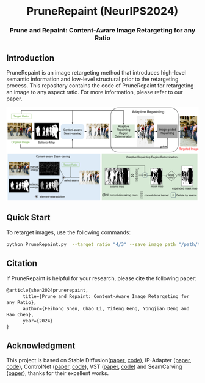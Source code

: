 <div align="center">
<h1>PruneRepaint (NeurIPS2024)</h1>
<h3>Prune and Repaint: Content-Aware Image Retargeting for any Ratio</h3>

<!--Paper: ([arXiv:2405.14174](https://arxiv.org/abs/2405.14174))-->
</div>

## Introduction
PruneRepaint is an image retargeting method that introduces high-level semantic information and  low-level structural prior to the retargeting process. This repository contains the code of PruneRepaint for retargeting an image to any aspect ratio. For more information, please refer to our paper.

<p align="center">
  <img src="./assets/PruneRepaint.jpg" width="800" />
</p>



## Quick Start


To retarget images, use the following commands:

```bash
python PruneRepaint.py  --target_ratio "4/3" --save_image_path "/path/to/save/" --input_image_path "/path/to/original/images/"
```


## Citation
If PruneRepaint is helpful for your research, please cite the following paper:
```
@article{shen2024prunerepaint,
      title={Prune and Repaint: Content-Aware Image Retargeting for any Ratio}, 
      author={Feihong Shen, Chao Li, Yifeng Geng, Yongjian Deng and Hao Chen},
      year={2024}
}
```



## Acknowledgment

This project is based on Stable Diffusion([paper](https://arxiv.org/abs/2112.10752), [code](https://github.com/CompVis/latent-diffusion)), IP-Adapter ([paper](https://arxiv.org/abs/2308.06721), [code](https://github.com/tencent-ailab/IP-Adapter)), ControlNet ([paper](https://arxiv.org/abs/2302.05543), [code](https://github.com/lllyasviel/ControlNet)), VST ([paper](https://arxiv.org/abs/2104.12099), [code](https://github.com/nnizhang/VST)) and SeamCarving ([paper](https://dl.acm.org/doi/10.1145/1276377.1276390)),
 thanks for their excellent works.

